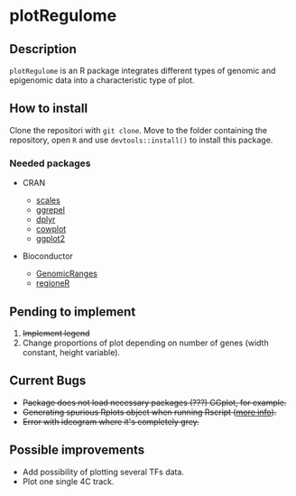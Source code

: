 # plotRegulome

## Description
`plotRegulome` is an R package integrates different types of genomic and epigenomic data into a characteristic type of plot.

## How to install
Clone the repositori with `git clone`. 
Move to the folder containing the repository, open `R` and use `devtools::install()` to install this package.

### Needed packages
- CRAN
    - [scales](https://CRAN.R-project.org/package=scales)
    - [ggrepel](https://cran.r-project.org/package=ggrepel)
    - [dplyr](https://cran.r-project.org/package=dplyr)
    - [cowplot](https://cran.r-project.org/package=cowplot)
    - [ggplot2](https://cran.r-project.org/package=ggplot2)

- Bioconductor
    - [GenomicRanges](https://bioconductor.org/packages/release/bioc/html/GenomicRanges.html)
    - [regioneR](https://bioconductor.org/packages/release/bioc/html/regioneR.html)

## Pending to implement  
1. ~~Implement legend~~
2. Change proportions of plot depending on number of genes (width constant, height variable).

## Current Bugs
- ~~Package does not load necessary packages (???) GGplot, for example.~~
- ~~Generating spurious Rplots object when running Rscript ([more info](https://github.com/STAT545-UBC/Discussion/issues/59)).~~
- ~~Error with ideogram where it's completely grey.~~

## Possible improvements
- Add possibility of plotting several TFs data.
- Plot one single 4C track.
